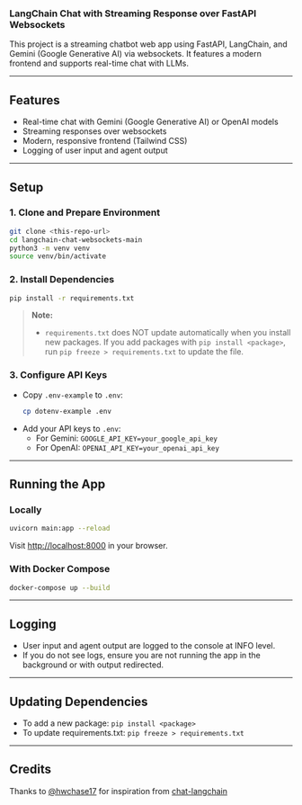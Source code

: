 ### LangChain Chat with Streaming Response over FastAPI Websockets

This project is a streaming chatbot web app using FastAPI, LangChain, and Gemini (Google Generative AI) via websockets. It features a modern frontend and supports real-time chat with LLMs.

---

## Features
- Real-time chat with Gemini (Google Generative AI) or OpenAI models
- Streaming responses over websockets
- Modern, responsive frontend (Tailwind CSS)
- Logging of user input and agent output

---

## Setup

### 1. Clone and Prepare Environment
```sh
git clone <this-repo-url>
cd langchain-chat-websockets-main
python3 -m venv venv
source venv/bin/activate
```

### 2. Install Dependencies
```sh
pip install -r requirements.txt
```

> **Note:**
> - `requirements.txt` does NOT update automatically when you install new packages. If you add packages with `pip install <package>`, run `pip freeze > requirements.txt` to update the file.

### 3. Configure API Keys
- Copy `.env-example` to `.env`:
  ```sh
  cp dotenv-example .env
  ```
- Add your API keys to `.env`:
  - For Gemini: `GOOGLE_API_KEY=your_google_api_key`
  - For OpenAI: `OPENAI_API_KEY=your_openai_api_key`

---

## Running the App

### Locally
```sh
uvicorn main:app --reload
```
Visit [http://localhost:8000](http://localhost:8000) in your browser.

### With Docker Compose
```sh
docker-compose up --build
```

---

## Logging
- User input and agent output are logged to the console at INFO level.
- If you do not see logs, ensure you are not running the app in the background or with output redirected.

---

## Updating Dependencies
- To add a new package: `pip install <package>`
- To update requirements.txt: `pip freeze > requirements.txt`

---

## Credits
Thanks to [@hwchase17](https://github.com/hwchase17) for inspiration from [chat-langchain](https://github.com/hwchase17/chat-langchain/tree/master)
